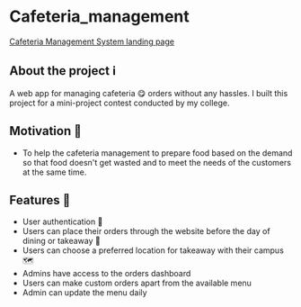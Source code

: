 # Cafeteria_management
[Cafeteria Management System landing page](https://res.cloudinary.com/kreatr-asset-storage/image/upload/v1672065461/cafeteria_lihxkx.png)

## About the project ℹ️

A web app for managing cafeteria 😋 orders without any hassles. I built this project for a mini-project contest conducted by my college.

## Motivation 💪

- To help the cafeteria management to prepare food based on the demand so that food doesn't get wasted and to meet the needs of the customers at the same time.

## Features 🎯

- User authentication 🔐
- Users can place their orders through the website before the day of dining or takeaway 🛒
- Users can choose a preferred location for takeaway with their campus 🗺️
- Admins have access to the orders dashboard
- Users can make custom orders apart from the available menu
- Admin can update the menu daily

